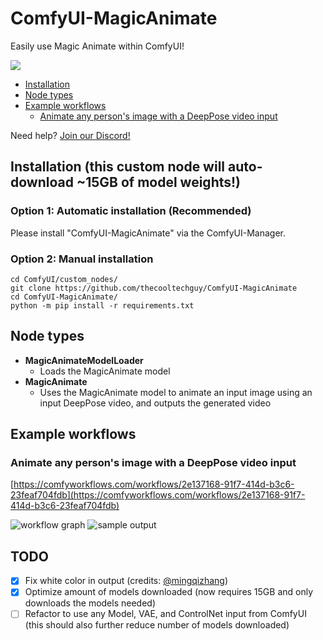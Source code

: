 # ComfyUI-MagicAnimate
Easily use Magic Animate within ComfyUI!

[![](https://dcbadge.vercel.app/api/server/MfVCahkc2y)](https://discord.gg/MfVCahkc2y)

<!-- table of contents -->
- [Installation](#1-installation)
- [Node types](#node-types)
- [Example workflows](#example-workflows)
    - [Animate any person's image with a DeepPose video input](#animate-any-person's-image-with-a-DeepPose-video-input)
    <!-- - [Animate any person's image using pose extracted from any video input](#animate-any-person's-image-using-pose-extracted-from-any-video-input) -->

Need help? <a href="https://discord.gg/hwwbNRAq6E">Join our Discord!</a>

## Installation (this custom node will auto-download ~15GB of model weights!)
### Option 1: Automatic installation (Recommended)
Please install "ComfyUI-MagicAnimate" via the ComfyUI-Manager.

### Option 2: Manual installation
```
cd ComfyUI/custom_nodes/
git clone https://github.com/thecooltechguy/ComfyUI-MagicAnimate
cd ComfyUI-MagicAnimate/
python -m pip install -r requirements.txt
```

## Node types
- **MagicAnimateModelLoader**
    - Loads the MagicAnimate model
- **MagicAnimate**
    - Uses the MagicAnimate model to animate an input image using an input DeepPose video, and outputs the generated video

## Example workflows

### Animate any person's image with a DeepPose video input
[https://comfyworkflows.com/workflows/2e137168-91f7-414d-b3c6-23feaf704fdb](https://comfyworkflows.com/workflows/2e137168-91f7-414d-b3c6-23feaf704fdb)

![workflow graph](./workflow1_graph.png)
![sample output](./workflow1.gif)

## TODO
- [x] Fix white color in output (credits: [@mingqizhang](https://github.com/thecooltechguy/ComfyUI-MagicAnimate/pull/11))
- [x] Optimize amount of models downloaded (now requires 15GB and only downloads the models needed) 
- [ ] Refactor to use any Model, VAE, and ControlNet input from ComfyUI (this should also further reduce number of models downloaded)

<!-- ### Animate any person's image using pose extracted from any video input
[https://comfyworkflows.com/workflows/5a4cd9fd-9685-4985-adb8-7be84e8636ad](https://comfyworkflows.com/workflows/5a4cd9fd-9685-4985-adb8-7be84e8636ad)

![workflow graph](./svd_workflow_graph.png)
![sample output](./svd_workflow.gif) -->